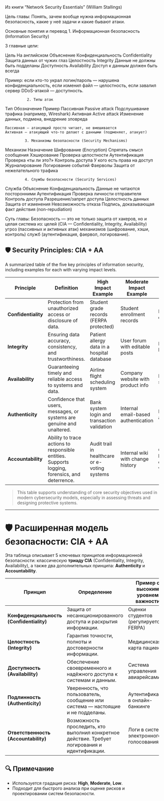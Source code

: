 
Из книги “Network Security Essentials” (William Stallings)

Цель главы:
Понять, зачем вообще нужна информационная безопасность, какие у неё задачи и какие бывают атаки.

Основные понятия и перевод
               1. Информационная безопасность (Information Security)

3 главные цели:

Цель	                 На английском	        Объяснение
Конфиденциальность	   Confidentiality	      Защита данных от чужих глаз
Целостность	           Integrity	Данные      не должны быть подделаны
Доступность	           Availability	        Доступ к данным должен быть всегда

 Пример: 
если кто-то украл логин/пароль — нарушена конфиденциальность,
если изменил файл — целостность,
если завалил сервер DDoS-атакой — доступность.

              2. Типы атак

Тип              	Обозначение	        Пример
Пассивная	        Passive attack	    Подслушивание трафика (например, Wireshark)
Активная	        Active attack	      Изменение данных, подмена, внедрение зловреда

    Пассивная — атакующий просто читает, не вмешивается
    Активная — атакующий что-то делает с данными (подменяет, атакует)

             3. Механизмы безопасности (Security Mechanisms) 

Механизм	         Назначение
Шифрование         (Encryption)	Спрятать смысл сообщения
Хэширование	       Проверка целостности
Аутентификация	   Проверка «ты ли это?»
Контроль доступа	 У кого есть права на доступ
Журналирование	   Логирование событий
Фаерволы	         Защита от нежелательного трафика

             4. Службы безопасности (Security Services)
Служба	                  Объяснение
Конфиденциальность	      Данные не читаются посторонними
Аутентификация	          Проверка личности отправителя
Контроль доступа	        Разрешение/запрет доступа
Целостность данных	      Защита от изменения
Невозможность отказа	    Подпись, доказывающая факт действия (non-repudiation)

   Суть главы:
Безопасность — это не только защита от хакеров, но и целая система из:
целей (CIA — Confidentiality, Integrity, Availability)
угроз (пассивных и активных атак)
механизмов (шифрование, хэши, контроль)
служб (аутентификация, фаервол, логирование).

## 🛡️ Security Principles: CIA + AA

A summarized table of the five key principles of information security, including examples for each with varying impact levels.

| **Principle**       | **Definition**                                                                                 | **High Impact Example**                       | **Moderate Impact Example**         | **Low Impact Example**                   |
| ------------------- | ---------------------------------------------------------------------------------------------- | --------------------------------------------- | ----------------------------------- | ---------------------------------------- |
| **Confidentiality** | Protection from unauthorized access or disclosure of data.                                     | Student grade records (FERPA protected)       | Student enrollment records          | Public faculty directory                 |
| **Integrity**       | Ensuring data accuracy, consistency, and trustworthiness.                                      | Patient allergy data in a hospital database   | User forum with editable posts      | Personal hobby blog                      |
| **Availability**    | Guaranteeing timely and reliable access to systems and data.                                   | Airline flight scheduling system              | Company website with product info   | Personal blog site                       |
| **Authenticity**    | Confidence that users, messages, or systems are genuine and unaltered.                         | Bank system login and transaction validation  | Internal email-based authentication | Login form on a fan forum                |
| **Accountability**  | Ability to trace actions to responsible entities. Supports logging, forensics, and deterrence. | Audit trail in healthcare or e-voting systems | Internal wiki with change history   | Comment logging on entertainment website |

> This table supports understanding of core security objectives used in modern cybersecurity models, especially in assessing threats and designing protective systems.

------------------------------------------------------------------------------------------------------------------------------------------------------------------------------------------------------------------------
# 🛡️ Расширенная модель безопасности: CIA + AA

Эта таблица описывает 5 ключевых принципов информационной безопасности: классическую **триаду CIA** (Confidentiality, Integrity, Availability), а также два дополнительных принципа: **Authenticity** и **Accountability**.

| **Принцип**                            | **Определение**                                                                                                                                        | **Пример с высоким уровнем важности**                                               | **Умеренный уровень**                                          | **Низкий уровень**                              |
|----------------------------------------|--------------------------------------------------------------------------------------------------------------------------------------------------------|-----------------------------------------------------------------|----------------------------------------------------------------|---------------------------------------------------------------|
| **Конфиденциальность (Confidentiality)** | Защита от несанкционированного доступа и раскрытия информации.                                                                                       | Оценки студентов (регулируется FERPA)                                             | Данные о зачислении студентов                                  | Публичные списки на сайте                       |
| **Целостность (Integrity)**            | Гарантия точности, полноты и достоверности информации.                                                                                                 | Медицинская карта пациента                                                         | Форум зарегистрированных пользователей                         | Личный блог                                     |
| **Доступность (Availability)**         | Обеспечение своевременного и надёжного доступа к системам и данным.                                                                                    | Система управления авиарейсами                                                      | Веб-сайт компании                                              | Хобби-сайт                                      |
| **Подлинность (Authenticity)**         | Уверенность, что пользователь, сообщение или система — настоящие и не подделаны.                                                                       | Аутентификация в онлайн-банкинге                                                  | Корпоративная почта                                            | Логин на фан-сайте                              |
| **Ответственность (Accountability)**   | Возможность проследить, кто выполнил конкретное действие. Требует логирования и идентификации.                                                         | Логи в системе электронного голосования                                         | Журнал редактирования в вики                                   | Комментарии на развлекательных сайтах           |
 
## 🔍 Примечание
- Используется градация риска: **High**, **Moderate**, **Low**.
- Подходит для быстрого анализа при оценке рисков и проектировании систем безопасности.
